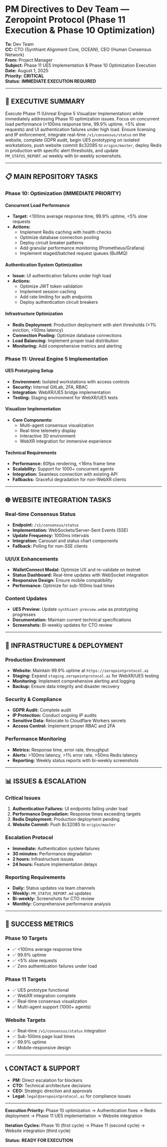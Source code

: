 # PM Directives to Dev Team — Zeropoint Protocol (Phase 11 Execution & Phase 10 Optimization)

**To:** Dev Team  
**CC:** CTO (Synthiant Alignment Core, OCEAN), CEO (Human Consensus Network)  
**From:** Project Manager  
**Subject:** Phase 11 UE5 Implementation & Phase 10 Optimization Execution  
**Date:** August 1, 2025  
**Priority:** **CRITICAL**  
**Status:** **IMMEDIATE EXECUTION REQUIRED**

---

## 🎯 **EXECUTIVE SUMMARY**

Execute Phase 11 (Unreal Engine 5 Visualizer Implementation) while immediately addressing Phase 10 optimization issues. Focus on concurrent load performance (<100ms response time, 99.9% uptime, <5% slow requests) and UI authentication failures under high load. Ensure licensing and IP enforcement, integrate real-time `/v1/consensus/status` on the website, complete GDPR audit, begin UE5 prototyping on isolated workstations, push website commit 8c32085 to `origin/master`, deploy Redis in production with specific alert thresholds, and update `PM_STATUS_REPORT.md` weekly with bi-weekly screenshots.

---

## 📋 **MAIN REPOSITORY TASKS**

### **Phase 10: Optimization (IMMEDIATE PRIORITY)**

#### **Concurrent Load Performance**
- **Target:** <100ms average response time, 99.9% uptime, <5% slow requests
- **Actions:**
  - Implement Redis caching with health checks
  - Optimize database connection pooling
  - Deploy circuit breaker patterns
  - Add granular performance monitoring (Prometheus/Grafana)
  - Implement staged/batched request queues (BullMQ)

#### **Authentication System Optimization**
- **Issue:** UI authentication failures under high load
- **Actions:**
  - Optimize JWT token validation
  - Implement session caching
  - Add rate limiting for auth endpoints
  - Deploy authentication circuit breakers

#### **Infrastructure Optimization**
- **Redis Deployment:** Production deployment with alert thresholds (>1% eviction, >50ms latency)
- **Connection Pooling:** Optimize database connections
- **Load Balancing:** Implement proper load distribution
- **Monitoring:** Add comprehensive metrics and alerting

### **Phase 11: Unreal Engine 5 Implementation**

#### **UE5 Prototyping Setup**
- **Environment:** Isolated workstations with access controls
- **Security:** Internal GitLab, 2FA, RBAC
- **Integration:** WebXR/UE5 bridge implementation
- **Testing:** Staging environment for WebXR/UE5 tests

#### **Visualizer Implementation**
- **Core Components:**
  - Multi-agent consensus visualization
  - Real-time telemetry display
  - Interactive 3D environment
  - WebXR integration for immersive experience

#### **Technical Requirements**
- **Performance:** 60fps rendering, <16ms frame time
- **Scalability:** Support for 1000+ concurrent agents
- **Integration:** Seamless connection with existing API
- **Fallbacks:** Graceful degradation for non-WebXR clients

---

## 🌐 **WEBSITE INTEGRATION TASKS**

### **Real-time Consensus Status**
- **Endpoint:** `/v1/consensus/status`
- **Implementation:** WebSockets/Server-Sent Events (SSE)
- **Update Frequency:** 1000ms intervals
- **Integration:** Carousel and status chart components
- **Fallback:** Polling for non-SSE clients

### **UI/UX Enhancements**
- **WalletConnect Modal:** Optimize UX and re-validate on testnet
- **Status Dashboard:** Real-time updates with WebSocket integration
- **Responsive Design:** Ensure mobile compatibility
- **Performance:** Optimize for sub-100ms load times

### **Content Updates**
- **UE5 Preview:** Update `synthiant-preview.webm` as prototyping progresses
- **Documentation:** Maintain current technical specifications
- **Screenshots:** Bi-weekly updates for CTO review

---

## 🔧 **INFRASTRUCTURE & DEPLOYMENT**

### **Production Environment**
- **Website:** Maintain 99.9% uptime at `https://zeropointprotocol.ai`
- **Staging:** Expand `staging.zeropointprotocol.ai` for WebXR/UE5 testing
- **Monitoring:** Implement comprehensive alerting and logging
- **Backup:** Ensure data integrity and disaster recovery

### **Security & Compliance**
- **GDPR Audit:** Complete audit
- **IP Protection:** Conduct ongoing IP audits
- **Sensitive Data:** Relocate to Cloudflare Workers secrets
- **Access Control:** Implement proper RBAC and 2FA

### **Performance Monitoring**
- **Metrics:** Response time, error rate, throughput
- **Alerts:** >100ms latency, >1% error rate, >50ms Redis latency
- **Reporting:** Weekly status reports with bi-weekly screenshots

---

## 📊 **ISSUES & ESCALATION**

### **Critical Issues**
1. **Authentication Failures:** UI endpoints failing under load
2. **Performance Degradation:** Response times exceeding targets
3. **Redis Deployment:** Production deployment pending
4. **Website Commit:** Push 8c32085 to `origin/master`

### **Escalation Protocol**
- **Immediate:** Authentication system failures
- **30 minutes:** Performance degradation
- **2 hours:** Infrastructure issues
- **24 hours:** Feature implementation delays

### **Reporting Requirements**
- **Daily:** Status updates via team channels
- **Weekly:** `PM_STATUS_REPORT.md` updates
- **Bi-weekly:** Screenshots for CTO review
- **Monthly:** Comprehensive performance analysis

---

## 🎯 **SUCCESS METRICS**

### **Phase 10 Targets**
- ✅ <100ms average response time
- ✅ 99.9% uptime
- ✅ <5% slow requests
- ✅ Zero authentication failures under load

### **Phase 11 Targets**
- ✅ UE5 prototype functional
- ✅ WebXR integration complete
- ✅ Real-time consensus visualization
- ✅ Multi-agent support (1000+ agents)

### **Website Targets**
- ✅ Real-time `/v1/consensus/status` integration
- ✅ Sub-100ms page load times
- ✅ 99.9% uptime
- ✅ Mobile-responsive design

---

## 📞 **CONTACT & SUPPORT**

- **PM:** Direct escalation for blockers
- **CTO:** Technical architecture decisions
- **CEO:** Strategic direction and approvals
- **Legal:** `legal@zeropointprotocol.ai` for compliance issues

---

**Execution Priority:** Phase 10 optimization → Authentication fixes → Redis deployment → Phase 11 UE5 implementation → Website integration

**Iteration Cycles:** Phase 10 (first cycle) → Phase 11 (second cycle) → Website integration (third cycle)

**Status:** **READY FOR EXECUTION** 